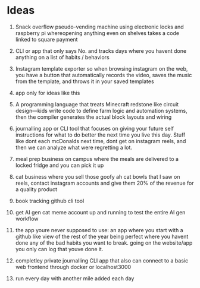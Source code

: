 # Ideas

1. Snack overflow pseudo-vending machine using electronic locks and raspberry pi whereopening anything even on shelves takes a code linked to square payment

2. CLI or app that only says No. and tracks days where you havent done anything on a list of habits / behaviors

3. Instagram template exporter so when browsing instagram on the web, you have a button that automatically records the video, saves the music from the template, and throws it in your saved templates

4. app only for ideas like this

5. A programming language that treats Minecraft redstone like circuit design—kids write code to define farm logic and automation systems, then the compiler generates the actual block layouts and wiring

6. journalling app or CLI tool that focuses on giving your future self instructions for what to do better the next time you live this day. Stuff like dont each mcDonalds next time, dont get on instagram reels, and then we can analyze what were regretting a lot. 


7. meal prep business on campus where the meals are delivered to a locked fridge and you can pick it up

8. cat business where you sell those goofy ah cat bowls that I saw on reels, contact instagram accounts and give them 20% of the revenue for a quality product

9. book tracking github cli tool

10. get AI gen cat meme account up and running to test the entire AI gen workflow

11. the app youre never supposed to use: an app where you start with a github like view of the rest of the year being perfect where you havent done any of the bad habits you want to break. going on the website/app you only can log that youve done it. 


12. completley private journalling CLI app that also can connect to a basic web frontend through docker or localhost3000

13. run every day with another mile added each day

